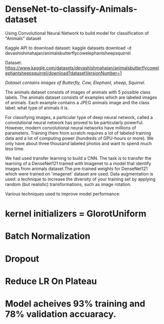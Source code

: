 # DenseNet-to-classify-Animals-dataset
Using Convolutional Neural Network to build model for classification of "Animals" dataset

Kaggle API to download dataset:
kaggle datasets download -d devashishmahajan/animalsbutterflycowelephantsheepsquirrel

Dataset:
https://www.kaggle.com/datasets/devashishmahajan/animalsbutterflycowelephantsheepsquirrel/download?datasetVersionNumber=1

*Dataset contains images of Butterfly, Cow, Elephant, sheep, Squirrel.*


The animals dataset consists of images of animals with 5 possible class labels. The animals dataset consists of examples which are labeled images of animals. Each example contains a JPEG animals image and the class label: what type of animals it is.

For classifying images, a particular type of deep neural network, called a convolutional neural network has proved to be particularly powerful. However, modern convolutional neural networks have millions of parameters. Training them from scratch requires a lot of labeled training data and a lot of computing power (hundreds of GPU-hours or more). We only have about three thousand labeled photos and want to spend much less time.

We had used transfer learning to build a CNN. The task is to transfer the learning of a DenseNet121 trained with Imagenet to a model that identify images from animals dataset.The pre-trained weights for DenseNet121 which were trained on 'imagenet' dataset are used. Data augmentation is used: a technique to increase the diversity of your training set by applying random (but realistic) transformations, such as image rotation. 

Various techniques used to improve model performance:

# kernel initializers = GlorotUniform

# Batch Normalization

# Dropout

# Reduce LR On Plateau

# Model acheives 93% training and 78% validation accuaracy.



